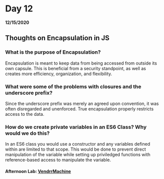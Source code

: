 # Day 12
__12/15/2020__

## Thoughts on Encapsulation in JS

### What is the purpose of Encapsulation?
Encapsulation is meant to keep data from being accessed from outside its own capsule. This is beneficial from a security standpoint, as well as creates more efficiency, organization, and flexibility.

### What were some of the problems with closures and the underscore prefix?
Since the underscore prefix was merely an agreed upon convention, it was often disregarded and unenforced. True encapsulation properly restricts access to the data.

### How do we create private variables in an ES6 Class? Why would we do this?
In an ES6 class you would use a constructor and any variables defined within are limited to that scope. This would be done to prevent direct manipulation of the variable while setting up priviledged functions with reference-based access to manipulate the variable.

#### Afternoon Lab: [VendrrMachine](https://trevor-r-allen.github.io/vendrrr-machine/)
